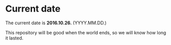# Current date

The current date is **2016.10.26.** (YYYY.MM.DD.)

This repository will be good when the world ends, so we will know how long it lasted.